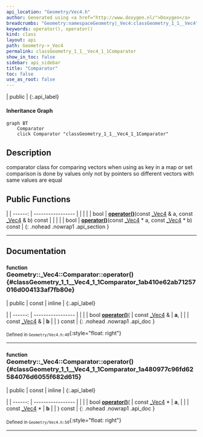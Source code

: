 ```yaml
---
api_location: "Geometry/Vec4.h"
author: Generated using <a href="http://www.doxygen.nl/">Doxygen</a>
breadcrumbs: "Geometry:namespaceGeometry|_Vec4:classGeometry_1_1__Vec4"
keywords: operator(), operator()
kind: class
layout: api
path: Geometry->_Vec4
permalink: classGeometry_1_1__Vec4_1_1Comparator
show_in_toc: false
sidebar: api_sidebar
title: "Comparator"
toc: false
use_as_root: false
---
```


| public |
{:.api_label}

#### Inheritance Graph

```mermaid
graph BT
	Comparator
	click Comparator "classGeometry_1_1__Vec4_1_1Comparator"
```

## Description



comparator class for comparing vectors when using as key in a map or set comparison is done by values only not by pointers so different vectors with same values are equal



## Public Functions

|
| ------: | ----------------- |
|  | |
| bool | **[operator()](#classGeometry_1_1%5F%5FVec4_1_1Comparator_1ab410e62ab71257016d004133af7fb80e)**(const [_Vec4](classGeometry_1_1%5F%5FVec4) & a, const [_Vec4](classGeometry_1_1%5F%5FVec4) & b) const |
|  | |
| bool | **[operator()](#classGeometry_1_1%5F%5FVec4_1_1Comparator_1a480977c96fd62584076d6055f682d615)**(const [_Vec4](classGeometry_1_1%5F%5FVec4) * a, const [_Vec4](classGeometry_1_1%5F%5FVec4) * b) const |
{: .nohead .nowrap1 .api_section }


-------------------------------------------------------------------

## Documentation

### <small>function</small><br/> Geometry::_Vec4::Comparator::operator() {#classGeometry_1_1__Vec4_1_1Comparator_1ab410e62ab71257016d004133af7fb80e}

| public | const | inline |
{:.api_label}

|
| ------: | ----------------- |
|  |
| bool **[operator()](#classGeometry_1_1%5F%5FVec4_1_1Comparator_1ab410e62ab71257016d004133af7fb80e)**( | const [_Vec4](classGeometry_1_1%5F%5FVec4) & | **a**, |
| | const [_Vec4](classGeometry_1_1%5F%5FVec4) & | **b** |
|   ) const |
{: .nohead .nowrap1 .api_doc }





<sub>Defined in `Geometry/Vec4.h:40`</sub>{:style="float: right"}

-------------------------------------------------------------------

### <small>function</small><br/> Geometry::_Vec4::Comparator::operator() {#classGeometry_1_1__Vec4_1_1Comparator_1a480977c96fd62584076d6055f682d615}

| public | const | inline |
{:.api_label}

|
| ------: | ----------------- |
|  |
| bool **[operator()](#classGeometry_1_1%5F%5FVec4_1_1Comparator_1a480977c96fd62584076d6055f682d615)**( | const [_Vec4](classGeometry_1_1%5F%5FVec4) * | **a**, |
| | const [_Vec4](classGeometry_1_1%5F%5FVec4) * | **b** |
|   ) const |
{: .nohead .nowrap1 .api_doc }





<sub>Defined in `Geometry/Vec4.h:50`</sub>{:style="float: right"}

-------------------------------------------------------------------

